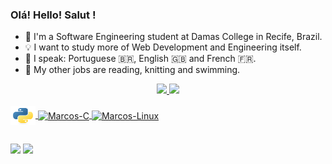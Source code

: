 ### Olá! Hello! Salut !

- 🌱 I'm a Software Engineering student at Damas College in Recife, Brazil.
- 💡 I want to study more of Web Development and Engineering itself.
- 👅 I speak: Portuguese 🇧🇷, English 🇬🇧 and French 🇫🇷.
- 🔭 My other jobs are reading, knitting and swimming.


<div align="center">
  <a href="https://github.com/capella-marcosfilipe">
  <img height="180em" src="https://github-readme-stats.vercel.app/api?username=capella-marcosfilipe&show_icons=true&theme=vue-dark&include_all_commits=true&count_private=true"/>
  <img height="180em" src="https://github-readme-stats.vercel.app/api/top-langs/?username=capella-marcosfilipe&layout=compact&langs_count=7&theme=vue-dark"/>
</div>
<div style="display: inline_block"><br>
  <img align="center" alt="Marcos-Python" height="30" width="40" src="https://raw.githubusercontent.com/devicons/devicon/master/icons/python/python-original.svg">
  <img align="center" alt="Marcos-C" height="30" width="40" src="https://cdn.jsdelivr.net/gh/devicons/devicon/icons/c/c-original.svg">
  <img align="center" alt="Marcos-Linux" height="30" width="40" src="https://cdn.jsdelivr.net/gh/devicons/devicon/icons/linux/linux-original.svg">
</div>
  
  ##

<div> 
  <a href="https://www.linkedin.com/in/capella-marcosfilipe" target="_blank"><img src="https://img.shields.io/badge/-LinkedIn-%230077B5?style=for-the-badge&logo=linkedin&logoColor=white" target="_blank"></a>
  <a href = "mailto:marcoscapella@outlook.com"><img src="https://img.shields.io/badge/Microsoft_Outlook-0078D4?style=for-the-badge&logo=microsoft-outlook&logoColor=white" target="_blank"></a>
 
</div>
